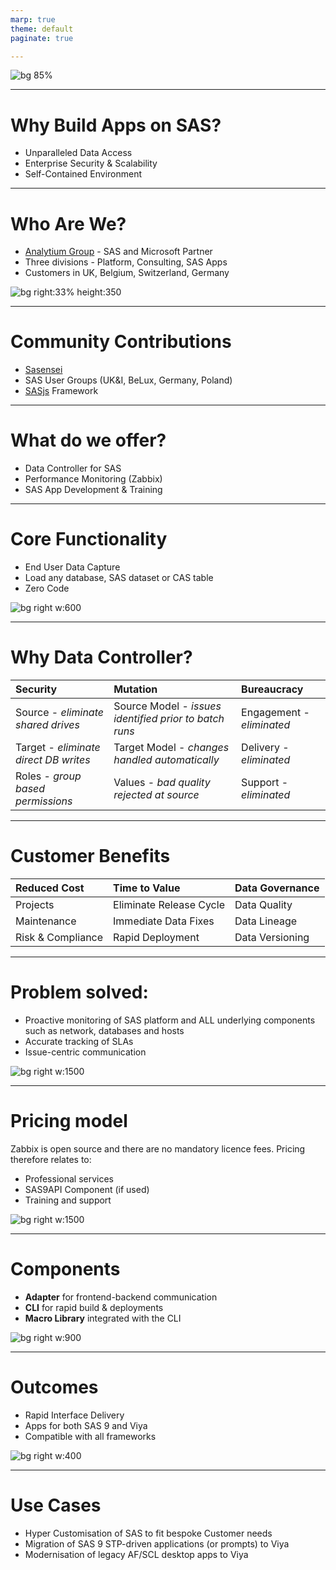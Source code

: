 ```yaml
---
marp: true
theme: default
paginate: true

---
```

![bg 85%](https://sasapps.io/img/sas-apps.png)

---
<!-- header: ![h:10em](https://sasapps.io/img/sas-apps.png)-->
# Why Build Apps on SAS?

* Unparalleled Data Access
* Enterprise Security & Scalability
* Self-Contained Environment

---

# Who Are We?

* [Analytium Group](https://analytium.co.uk) - SAS and Microsoft Partner
* Three divisions - Platform, Consulting, SAS Apps
* Customers in UK, Belgium, Switzerland, Germany

![bg right:33% height:350 ](https://datacontroller.io/wp-content/uploads/2020/10/abow.png)

---
# Community Contributions

* [Sasensei](https://sasensei.com)
* SAS User Groups (UK&I, BeLux, Germany, Poland)
* [SASjs](https://sasjs.io) Framework

---
# What do we offer?

* Data Controller for SAS
* Performance Monitoring (Zabbix)
* SAS App Development & Training

---
<!--
header: ![h:6em](https://docs.datacontroller.io/img/datacontroller.png)
-->
# Core Functionality

* End User Data Capture
* Load any database, SAS dataset or CAS table
* Zero Code



![bg right w:600](https://prod-assets.macro.cards/uploads/images/000/002/538/original/image.png?1602418165)

<!--
* make use of SAS Access engines
* zero code means zero artefacts to release
-->
---
# Why Data Controller?

| Security | Mutation | Bureaucracy |
|:--------|:--------|:-----------|
|  Source - _eliminate shared drives_ |  Source Model - _issues identified prior to batch runs_  |  Engagement - _eliminated_ |
|  Target - _eliminate direct DB writes_ |  Target Model - _changes handled automatically_  |   Delivery - _eliminated_ |
|   Roles - _group based permissions_  |  Values - _bad quality rejected at source_ |   Support - _eliminated_  |
---

# Customer Benefits

| Reduced Cost | Time to Value | Data Governance |
|:--------|:--------|:-----------|
|  Projects  |  Eliminate Release Cycle  |  Data Quality |
|  Maintenance  |  Immediate Data Fixes |   Data Lineage  |
|   Risk & Compliance  |  Rapid Deployment  |   Data Versioning   |

<!--
* lower cost projects means more competitive bids
* lower maintenance means more focus on value
* Risk & Compliance savings can be significant
-->

---
<!--
header: ![h:6em](https://datacontroller.io/wp-content/uploads/2020/10/zabbix.png)
-->
# Problem solved:

* Proactive monitoring of SAS platform and ALL underlying components such as network, databases and hosts
* Accurate tracking of SLAs
* Issue-centric communication


![bg right w:1500](https://datacontroller.io/wp-content/uploads/2020/10/mdBnEO.png)

---
# Pricing model
Zabbix is open source and there are no mandatory licence fees.  Pricing therefore relates to:
* Professional services
* SAS9API Component (if used)
* Training and support

![bg right w:1500](https://datacontroller.io/wp-content/uploads/2020/10/mdBnEO.png)

---
<!--
header: ![h:6em](https://sasjs.io/img/js-logo700x389.png)
-->
# Components

* **Adapter** for frontend-backend communication
* **CLI** for rapid build & deployments
* **Macro Library** integrated with the CLI


![bg right w:900](https://sasjs.io/img/appin1min.jpg)

---
# Outcomes

* Rapid Interface Delivery
* Apps for both SAS 9 and Viya
* Compatible with all frameworks

![bg right w:400](https://sasjs.io/img/sasjsbuild.png)

---
# Use Cases

* Hyper Customisation of SAS to fit bespoke Customer needs
* Migration of SAS 9 STP-driven applications (or prompts) to Viya
* Modernisation of legacy AF/SCL desktop apps to Viya
